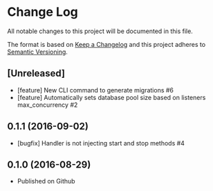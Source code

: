 # Change Log
All notable changes to this project will be documented in this file.

The format is based on [Keep a Changelog](http://keepachangelog.com/)
and this project adheres to [Semantic Versioning](http://semver.org/).

## [Unreleased]
- [feature] New CLI command to generate migrations #6
- [feature] Automatically sets database pool size based on listeners max_concurrency #2

## 0.1.1 (2016-09-02)
- [bugfix] Handler is not injecting start and stop methods #4

## 0.1.0 (2016-08-29)
- Published on Github

